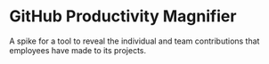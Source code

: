 # GitHub Productivity Magnifier

A spike for a tool to reveal the individual and team contributions that employees have made to its projects.
